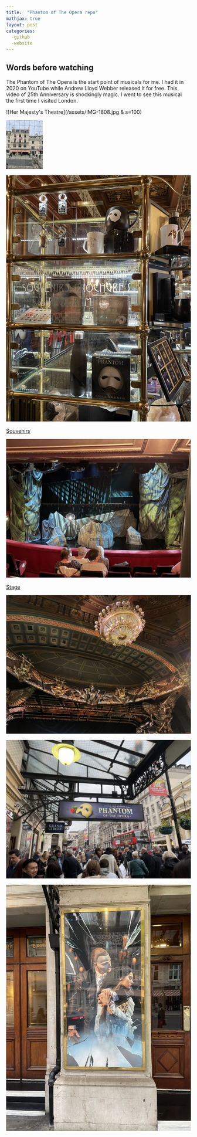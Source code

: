 ```yaml
---
title:  "Phantom of The Opera repo"
mathjax: true
layout: post
categories: 
  -github
  -website
---
```


## Words before watching

The Phantom of The Opera is the start point of musicals for me. I had it in 2020 on YouTube while Andrew Lloyd Webber released it for free. This video of 25th Anniversary is shockingly magic. I went to see this musical the first time I visited London.

![Her Majesty's Theatre](/assets/IMG-1808.jpg & s=100)

<img src="/assets/IMG-1808.jpg" width="100" alt="Her Majesty.s Theatre">

![Souvenirs](/assets/IMG-1809.jpg)

[Souvenirs](/assets/IMG-1809.jpg)

![Stage](/assets/IMG-1810.jpg)

[Stage](/assets/IMG-1810.jpg)

![The Chandelier](/assets/IMG-1812.jpg)

![On the street](/assets/IMG-1815.jpg)

![Post](/assets/IMG-1820.jpg)
